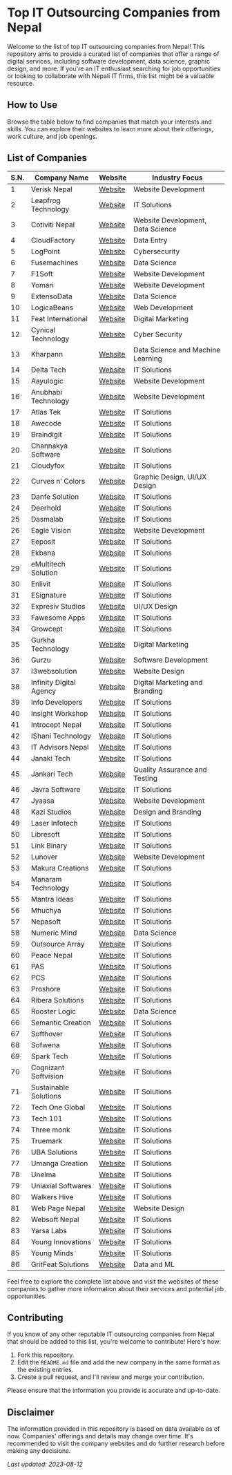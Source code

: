 # Top IT Outsourcing Companies from Nepal

Welcome to the list of top IT outsourcing companies from Nepal! This repository aims to provide a curated list of companies that offer a range of digital services, including software development, data science, graphic design, and more. If you're an IT enthusiast searching for job opportunities or looking to collaborate with Nepali IT firms, this list might be a valuable resource.

## How to Use

Browse the table below to find companies that match your interests and skills. You can explore their websites to learn more about their offerings, work culture, and job openings.

## List of Companies

| S.N. | Company Name             | Website                                      | Industry Focus                  |
|------|--------------------------|----------------------------------------------|---------------------------------|
| 1    | Verisk Nepal             | [Website](https://verisknepal.com.np/)       | Website Development            |
| 2    | Leapfrog Technology      | [Website](https://www.lftechnology.com/)     | IT Solutions                   |
| 3    | Cotiviti Nepal           | [Website](https://www.cotiviti.com.np/)      | Website Development, Data Science |
| 4    | CloudFactory             | [Website](https://www.cloudfactory.com.np/) | Data Entry                     |
| 5    | LogPoint                 | [Website](https://www.logpoint.com/en/)     | Cybersecurity                  |
| 6    | Fusemachines             | [Website](https://fusemachines.com/)        | Data Science                   |
| 7    | F1Soft                   | [Website](https://www.f1soft.com/)           | Website Development            |
| 8    | Yomari                   | [Website](https://yomari.com.np/)            | Website Development            |
| 9    | ExtensoData              | [Website](http://www.extensodata.com/)       | Data Science                   |
| 10   | LogicaBeans              | [Website](https://logicabeans.com/#)         | Web Development                |
| 11   | Feat International       | [Website](https://featinternational.com/)   | Digital Marketing              |
| 12   | Cynical Technology       | [Website](https://cynicaltechnology.com/)   | Cyber Security                 |
| 13   | Kharpann                 | [Website](https://www.kharpann.com/)        | Data Science and Machine Learning |
| 14   | Delta Tech               | [Website](https://deltatechnepal.com/)      | IT Solutions                   |
| 15   | Aayulogic                | [Website](https://aayulogic.com/)           | Website Development            |
| 16   | Anubhabi Technology      | [Website](https://www.anubhabi.com/)        | Website Development            |
| 17   | Atlas Tek                | [Website](https://atlastek.com.np/)         | IT Solutions                   |
| 18   | Awecode                  | [Website](https://awecode.com/)             | IT Solutions                   |
| 19   | Braindigit               | [Website](https://www.braindigit.com/)      | IT Solutions                   |
| 20   | Channakya Software       | [Website](https://www.channakyasoft.com/)  | IT Solutions                   |
| 21   | Cloudyfox                | [Website](https://www.cloudyfox.io/)        | IT Solutions                   |
| 22   | Curves n’ Colors         | [Website](https://curvesncolors.com/)       | Graphic Design, UI/UX Design   |
| 23   | Danfe Solution           | [Website](http://danfesolution.com/)        | IT Solutions                   |
| 24   | Deerhold                 | [Website](https://deerhold.com/)            | IT Solutions                   |
| 25   | Dasmalab                 | [Website](https://dasmalab.com/)            | IT Solutions                   |
| 26   | Eagle Vision             | [Website](http://eaglevisionit.com/)        | Website Development            |
| 27   | Eeposit                  | [Website](https://www.eeposit.com/)         | IT Solutions                   |
| 28   | Ekbana                   | [Website](https://ekbana.com/)              | IT Solutions                   |
| 29   | eMultitech Solution      | [Website](https://www.emultitechsolution.com/) | IT Solutions                  |
| 30   | Enlivit                  | [Website](https://enlivit.com/)             | IT Solutions                   |
| 31   | ESignature               | [Website](https://esignature.com.np/)       | IT Solutions                   |
| 32   | Expresiv Studios         | [Website](https://www.expresivstudios.com/) | UI/UX Design                   |
| 33   | Fawesome Apps            | [Website](https://fawesomeapps.com/)        | IT Solutions                   |
| 34   | Growcept                 | [Website](https://growcept.com/)            | IT Solutions                   |
| 35   | Gurkha Technology        | [Website](https://gurkhatech.com/)          | Digital Marketing              |
| 36   | Gurzu                    | [Website](https://gurzu.com/)               | Software Development          |
| 37   | I3websolution            | [Website](https://www.i3websolution.com/)   | Website Design                 |
| 38   | Infinity Digital Agency  | [Website](https://infinitydigitalagency.com.np/) | Digital Marketing and Branding |
| 39   | Info Developers          | [Website](https://www.infodev.com.np/)      | IT Solutions                   |
| 40   | Insight Workshop         | [Website](https://insightworkshop.io/)      | IT Solutions                   |
| 41   | Introcept Nepal          | [Website](https://nepal.introcept.co/)      | IT Solutions                   |
| 42   | IShani Technology        | [Website](http://ishanitech.com/)           | IT Solutions                   |
| 43   | IT Advisors Nepal        | [Website](http://www.itadvisorsnepal.com/)  | IT Solutions                   |
| 44   | Janaki Tech              | [Website](https://janakitech.com/)          | IT Solutions                   |
| 45   | Jankari Tech             | [Website](https://www.jankaritech.com/)     | Quality Assurance and Testing  |
| 46   | Javra Software           | [Website](https://javra.com/)               | IT Solutions                   |
| 47   | Jyaasa                   | [Website](https://jyaasa.com/)              | Website Development            |
| 48   | Kazi Studios             | [Website](https://kazistudios.com/)         | Design and Branding            |
| 49   | Laser Infotech           | [Website](http://www.laser-infotech.com/)   | IT Solutions                   |
| 50   | Libresoft                | [Website](https://libresoft.com.np/)        | IT Solutions                   |
| 51   | Link Binary              | [Website](https://linkbinary.com/)          | IT Solutions                   |
| 52   | Lunover                  | [Website](https://www.lunover.com/)         | Website Development            |
| 53   | Makura Creations         | [Website](https://makuracreations.com/)     | IT Solutions                   |
| 54   | Manaram Technology       | [Website](http://www.manaram.technology/)   | IT Solutions                   |
| 55   | Mantra Ideas             | [Website](https://www.mantraideas.com/)     | IT Solutions                   |
| 56   | Mhuchya                  | [Website](https://mhuchya.com.np/)          | IT Solutions                   |
| 57   | Nepasoft                 | [Website](https://nepasoft.com/)            | IT Solutions                   |
| 58   | Numeric Mind             | [Website](https://numericmind.com/)         | Data Science                   |
| 59   | Outsource Array          | [Website](https://outsourcearray.com/)      | IT Solutions                   |
| 60   | Peace Nepal              | [Website](https://peacenepal.com.np/)       | IT Solutions                   |
| 61   | PAS                      | [Website](https://pas.com.np/)              | IT Solutions                   |
| 62   | PCS                      | [Website](http://www.pcs.com.np/)           | IT Solutions                   |
| 63   | Proshore                 | [Website](https://proshore.nl/)             | IT Solutions                   |
| 64   | Ribera Solutions         | [Website](https://riberasolutions.com/)     | IT Solutions                   |
| 65   | Rooster Logic            | [Website](https://roosterlogic.com/)        | Data Science                   |
| 66   | Semantic Creation        | [Website](http://www.semanticcreation.com/) | IT Solutions                   |
| 67   | Softhover                | [Website](https://www.softhover.com/)       | IT Solutions                   |
| 68   | Sofwena                  | [Website](https://sofwena.com/)             | IT Solutions                   |
| 69   | Spark Tech               | [Website](https://spark.com.np/)            | IT Solutions                   |
| 70   | Cognizant Softvision     | [Website](https://www.cognizantsoftvision.com/) | IT Solutions                 |
| 71   | Sustainable Solutions    | [Website](http://sussol.net/)              | IT Solutions                   |
| 72   | Tech One Global          | [Website](https://techoneglobal.com/)       | IT Solutions                   |
| 73   | Tech 101                 | [Website](https://www.tech101.com.np/)      | IT Solutions                   |
| 74   | Three monk               | [Website](http://www.threemonk.com/)        | IT Solutions                   |
| 75   | Truemark                 | [Website](https://www.truemark.dev/)        | IT Solutions                   |
| 76   | UBA Solutions            | [Website](http://www.uba-solutions.com/)    | IT Solutions                   |
| 77   | Umanga Creation          | [Website](https://umangacreation.com.np/)   | IT Solutions                   |
| 78   | Unelma                   | [Website](https://www.unelmaplatforms.com/) | IT Solutions                   |
| 79   | Uniaxial Softwares       | [Website](http://uniaxialsoftwares.com/)    | IT Solutions                   |
| 80   | Walkers Hive             | [Website](https://walkershive.com/)         | IT Solutions                   |
| 81   | Web Page Nepal           | [Website](https://www.webpagenepal.com/)    | Website Design                 |
| 82   | Websoft Nepal            | [Website](http://www.websoftnepal.com/)     | IT Solutions                   |
| 83   | Yarsa Labs               | [Website](https://www.yarsalabs.com/)       | IT Solutions                   |
| 84   | Young Innovations        | [Website](https://younginnovations.com.np/) | IT Solutions                   |
| 85   | Young Minds              | [Website](https://www.youngminds.com.np/)   | IT Solutions                   |
| 86   | GritFeat Solutions       | [Website](https://www.gritfeat.com/)        | Data and ML                    |

Feel free to explore the complete list above and visit the websites of these companies to gather more information about their services and potential job opportunities.

## Contributing

If you know of any other reputable IT outsourcing companies from Nepal that should be added to this list, you're welcome to contribute! Here's how:

1. Fork this repository.
2. Edit the `README.md` file and add the new company in the same format as the existing entries.
3. Create a pull request, and I'll review and merge your contribution.

Please ensure that the information you provide is accurate and up-to-date.

## Disclaimer

The information provided in this repository is based on data available as of now. Companies' offerings and details may change over time. It's recommended to visit the company websites and do further research before making any decisions.



*Last updated: 2023-08-12*
